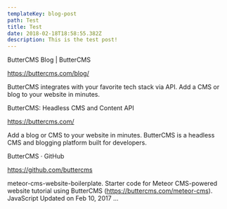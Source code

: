 ```yaml
---
templateKey: blog-post
path: Test
title: Test
date: 2018-02-18T18:58:55.382Z
description: This is the test post!
---
```

ButterCMS Blog | ButterCMS

https://buttercms.com/blog/

ButterCMS integrates with your favorite tech stack via API. Add a CMS or blog to your website in minutes.

ButterCMS: Headless CMS and Content API

https://buttercms.com/

Add a blog or CMS to your website in minutes. ButterCMS is a headless CMS and blogging platform built for developers.

ButterCMS · GitHub

https://github.com/buttercms

meteor-cms-website-boilerplate. Starter code for Meteor CMS-powered website tutorial using ButterCMS (https://buttercms.com/meteor-cms). JavaScript Updated on Feb 10, 2017 ...
